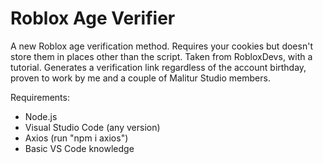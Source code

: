 # Roblox Age Verifier
A new Roblox age verification method. Requires your cookies but doesn't store them in places other than the script. Taken from RobloxDevs, with a tutorial. Generates a verification link regardless of the account birthday, proven to work by me and a couple of Malitur Studio members.

Requirements:
- Node.js
- Visual Studio Code (any version)
- Axios (run "npm i axios")
- Basic VS Code knowledge
